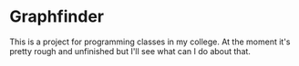 # Graphfinder
This is a project for programming classes in my college.
At the moment it's pretty rough and unfinished but I'll see what can I do about that.
